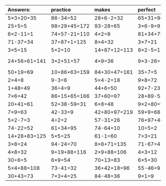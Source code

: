 | Answers: | practice | makes | perfect | ! |
| :--- | :--- | :--- | :--- | :--- |
| 5×3+20=35 | 86-34=52 | 28+6-2=32 | 65+31=96 | 81-20=61 | 
| 25÷5=5 | 98+29+45=172 | 93-28=65 | 3×6-9=9 | 8×7=56 | 
| 6×2-11=1 | 74+57-21=110 | 4×2=8 | 81+34+79=194 | 9×5=45 | 
| 71-37=34 | 37+87+1=125 | 8×4=32 | 3×7=21 | 76+7=83 | 
| 3×5=15 | 5×2=10 | 14+87+12=113 | 8×2-5=11 | 48÷6=8 | 
| 24+56+61=141 | 3×2+51=57 | 4×9=36 | 9×3-26=1 | 88+16-32=72 | 
| 50+19=69 | 10+86+63=159 | 84+30+47=161 | 35÷7=5 | 36÷9=4 | 
| 2×4=8 | 9-3=6 | 5×4-2=18 | 9×8=72 | 2×9=18 | 
| 1+48=49 | 36÷4=9 | 44+6=50 | 92+7-23=76 | 8×8=64 | 
| 7×6=42 | 86+15+65=166 | 37+60=97 | 28+89-53=64 | 52+18=70 | 
| 20+41=61 | 52+38-59=31 | 6×8=48 | 9×2+80=98 | 2×7=14 | 
| 7×9=63 | 42-33=9 | 42+80+97=219 | 59+9=68 | 9×4=36 | 
| 5×2-7=3 | 4÷2=2 | 57-31=26 | 76+97+46=219 | 9×8+36=108 | 
| 74-22=52 | 61+34=95 | 74-64=10 | 10÷5=2 | 76-61=15 | 
| 14+28+83=125 | 5×5=25 | 61-1=60 | 7×3=21 | 1×7=7 | 
| 3×8=24 | 94-24=70 | 8×8+71=135 | 71-67=4 | 90-37=53 | 
| 4×8=32 | 9+19+88=116 | 2×9+88=106 | 4×3=12 | 4×4-10=6 | 
| 30÷6=5 | 6×9=54 | 70+13=83 | 6×5=30 | 6×6=36 | 
| 5×4+88=108 | 73-41=32 | 36+42+18=96 | 55-46=9 | 2×3-3=3 | 
| 30+43=73 | 7×3+4=25 | 84-48=36 | 9×1=9 | 5×3=15 | 
